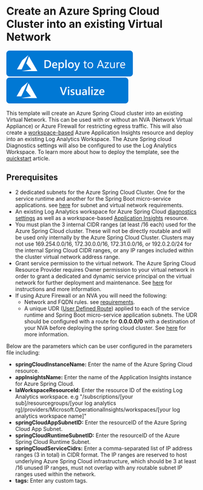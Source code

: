 # Create an Azure Spring Cloud Cluster into an existing Virtual Network

[![Deploy To Azure](https://raw.githubusercontent.com/Azure/azure-quickstart-templates/master/1-CONTRIBUTION-GUIDE/images/deploytoazure.svg?sanitize=true)](https://portal.azure.com/#create/Microsoft.Template/uri/https%3A%2F%2Fraw.githubusercontent.com%2FAzure%2Fazure-spring-cloud-reference-architecture%2Fmain%2FARM%2Fbrownfield-deployment%2fazuredeploy.json)
[![Visualize](https://raw.githubusercontent.com/Azure/azure-quickstart-templates/master/1-CONTRIBUTION-GUIDE/images/visualizebutton.svg?sanitize=true)](http://armviz.io/#/?load=https%3A%2F%2Fraw.githubusercontent.com%2FAzure%2Fazure-spring-cloud-reference-architecture%2Fmain%2FARM%2Fbrownfield-deployment%2fazuredeploy.json)

This template will create an Azure Spring Cloud cluster into an existing Virtual Network. This can be used with or without an NVA (Network Virtual Appliance) or Azure FIrewall for restricting egress traffic. This will also create a [workspace-based](https://docs.microsoft.com/en-us/azure/azure-monitor/app/create-workspace-resource) Azure Application Insights resource and deploy into an existing Log Analytics Workspace. The Azure Spring cloud Diagnostics settings will also be configured to use the Log Analytics Workspace.  To learn more about how to deploy the template, see the [quickstart](https://updatethisurl) article.

## Prerequisites

* 2 dedicated subnets for the Azure Spring Cloud Cluster. One for the service runtime and another for the Spring Boot micro-service applications. see [here](https://docs.microsoft.com/en-us/azure/spring-cloud/how-to-deploy-in-azure-virtual-network#virtual-network-requirements) for subnet and virtual network requirements.
* An existing Log Analytics workspace for Azure Spring Cloud [diagnostics settings](https://docs.microsoft.com/en-us/azure/spring-cloud/diagnostic-services) as well as a workspace-based [Application Insights](https://docs.microsoft.com/en-us/azure/spring-cloud/how-to-distributed-tracing) resource.
* You must plan the 3 internal CIDR ranges (at least /16 each) used for the Azure Spring Cloud cluster. These will not be directly routable and will be used only internally by the Azure Spring Cloud Cluster. Clusters may not use 169.254.0.0/16, 172.30.0.0/16, 172.31.0.0/16, or 192.0.2.0/24 for the internal Spring Cloud CIDR ranges, or any IP ranges included within the cluster virtual network address range.
* Grant service permission to the virtual network. The Azure Spring Cloud Resource Provider requires Owner permission to your virtual network in order to grant a dedicated and dynamic service principal on the virtual network for further deployment and maintenance. See [here](https://docs.microsoft.com/en-us/azure/spring-cloud/how-to-deploy-in-azure-virtual-network#grant-service-permission-to-the-virtual-network) for instructions and more information.
* If using Azure Firewall or an NVA you will need the following:
  * Network and FQDN rules. see [requirements](https://docs.microsoft.com/en-us/azure/spring-cloud/how-to-deploy-in-azure-virtual-network#virtual-network-requirements).
  * A unique UDR ([User Defined Route](https://docs.microsoft.com/en-us/azure/virtual-network/virtual-networks-udr-overview)) applied to each of the service runtime and Spring Boot micro-service application subnets. The UDR should be configured with a route for **0.0.0.0/0** with a destination of your NVA before deploying the spring cloud cluster. See [here](https://docs.microsoft.com/en-us/azure/spring-cloud/how-to-deploy-in-azure-virtual-network#bring-your-own-route-table) for more information.

Below are the parameters which can be user configured in the parameters file including:

- **springCloudInstanceName:** Enter the name of the Azure Spring Cloud resource.
- **appInsightsName:** Enter the name of the Application Insights instance for Azure Spring Cloud.
- **laWorkspaceResourceId:** Enter the resource ID of the existing Log Analytics workspace. e.g "/subscriptions/[your sub]/resourcegroups/[your log analytics rg]/providers/Microsoft.OperationalInsights/workspaces/[your log analytics workspace name]"
- **springCloudAppSubnetID:** Enter the resourceID of the Azure Spring Cloud App Subnet.
- **springCloudRuntimeSubnetID:** Enter the resourceID of the Azure Spring Cloud Runtime Subnet.
- **springCloudServiceCidrs:** Enter a comma-separated list of IP address ranges (3 in total) in CIDR format. The IP ranges are reserved to host underlying Azure Spring Cloud infrastructure, which should be 3 at least /16 unused IP ranges, must not overlap with any routable subnet IP ranges used within the network.
- **tags:** Enter any custom tags.